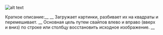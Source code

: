 ![alt text](https://repository-images.githubusercontent.com/261715147/361e3580-acbc-11ea-8978-54947ef95668) 

Краткое описание:__
__
Загружает картинки, разбивает их на квадраты и перемешивает. __
Основная цель путем свайпов влево и вправо (вверх и вниз) по строке или столбцу восстановить исходное изображение. __
